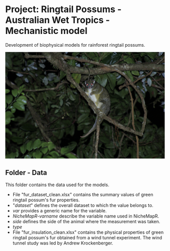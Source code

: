 # Project: Ringtail Possums - Australian Wet Tropics - Mechanistic model

Development of biophysical models for rainforest ringtail possums.

![Green Ringtail Possum at Mount Lewis, Queensland, Australia](https://github.com/AlejandroFuentePinero/Ringtail_WT_Mechanistic_Model/blob/main/_MG_3336.JPG)

## Folder - Data
This folder contains the data used for the models.
- File "fur_dataset_clean.xlsx" contains the summary values of green ringtail possum's fur properties.
 - "_dataset_" defines the overall dataset to which the value belongs to.
 - _var_ provides a generic name for the variable.
 - _NicheMapR-varname_ describe the variable name used in NicheMapR.
 - _side_ defines the side of the animal where the measurement was taken.
 - _type_
- File "fur_insulation_clean.xlsx" contains the physical properties of green ringtail possum's fur obtained from a wind tunnel experiment. The wind tunnel study was led by Andrew Krockenberger.

